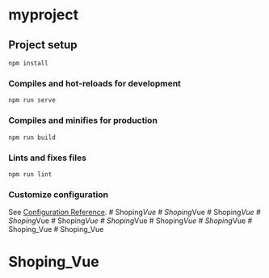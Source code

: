 # myproject

## Project setup
```
npm install
```

### Compiles and hot-reloads for development
```
npm run serve
```

### Compiles and minifies for production
```
npm run build
```

### Lints and fixes files
```
npm run lint
```

### Customize configuration
See [Configuration Reference](https://cli.vuejs.org/config/).
#   S h o p i n g _ V u e  
 #   S h o p i n g _ V u e  
 #   S h o p i n g _ V u e  
 #   S h o p i n g _ V u e  
 #   S h o p i n g _ V u e  
 #   S h o p i n g _ V u e  
 #   S h o p i n g _ V u e  
 #   S h o p i n g _ V u e  
 #   S h o p i n g _ V u e  
 # Shoping_Vue
# Shoping_Vue
